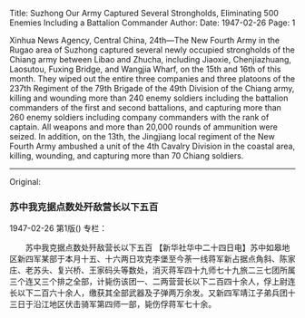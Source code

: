 Title: Suzhong Our Army Captured Several Strongholds, Eliminating 500 Enemies Including a Battalion Commander
Author:
Date: 1947-02-26
Page: 1

Xinhua News Agency, Central China, 24th—The New Fourth Army in the Rugao area of ​​Suzhong captured several newly occupied strongholds of the Chiang army between Libao and Zhucha, including Jiaoxie, Chenjiazhuang, Laosutou, Fuxing Bridge, and Wangjia Wharf, on the 15th and 16th of this month. They wiped out the entire three companies and three platoons of the 237th Regiment of the 79th Brigade of the 49th Division of the Chiang army, killing and wounding more than 240 enemy soldiers including the battalion commanders of the first and second battalions, and capturing more than 260 enemy soldiers including company commanders with the rank of captain. All weapons and more than 20,000 rounds of ammunition were seized. In addition, on the 13th, the Jingjiang local regiment of the New Fourth Army ambushed a unit of the 4th Cavalry Division in the coastal area, killing, wounding, and capturing more than 70 Chiang soldiers.



<hr /> 

Original: 


### 苏中我克据点数处歼敌营长以下五百

1947-02-26
第1版()
专栏：

　　苏中我克据点数处歼敌营长以下五百
    【新华社华中二十四日电】苏中如皋地区新四军某部于本月十五、十六两日攻克李堡至今荼一线蒋军新占据点角斜、陈家庄、老苏头、复兴桥、王家码头等数处，消灭蒋军四十九师七十九旅二三七团所属三个连又三个排之全部，计毙伤该团一、二两营营长以下二百四十余人，俘上尉连长以下二百六十余人，缴获其全部武器及子弹两万余发。又新四军靖江子弟兵团十三日于沿江地区伏击骑军第四师一部，毙伤俘蒋军七十余。
